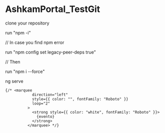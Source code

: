 
# AshkamPortal_TestGit

clone your repository


run "npm -i"


// In case you find npm error



run "npm config set legacy-peer-deps true"



// Then 


run "npm i --force"


ng serve



    {/* <marquee
                direction="left"
                style={{ color: "", fontFamily: "Roboto" }}
                loop="2"
              >
                <strong style={{ color: "white", fontFamily: "Roboto" }}>
                  {evento}
                </strong>
              </marquee> */}